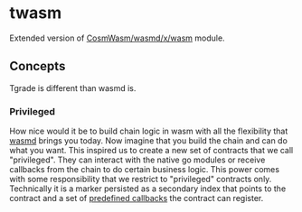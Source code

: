 # twasm

Extended version of [CosmWasm/wasmd/x/wasm](https://github.com/CosmWasm/wasmd/tree/d9142662c19a151f34ff4a66d69007124051bd28/x/wasm) module.



## Concepts
Tgrade is different than wasmd is.

### Privileged
How nice would it be to build chain logic in wasm with all the flexibility that [wasmd](https://github.com/CosmWasm/wasmd) brings you today.
Now imagine that you build the chain and can do what you want. This inspired us to create a new set of contracts that we call
"privileged". They can interact with the native go modules or receive callbacks from the chain to do certain business logic.
This power comes with some responsibility that we restrict to "privileged" contracts only.
Technically it is a marker persisted as a secondary index that points to the contract and a set of 
[predefined callbacks](./types/callbacks.go) the contract can register.



